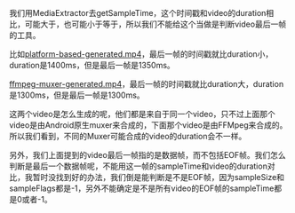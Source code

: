 
我们用MediaExtractor去getSampleTime，这个时间戳和video的duration相比，可能大于，也可能小于等于，所以我们不能给这个当做是判断video最后一帧的工具。

比如[platform-based-generated.mp4](../resources/platform-based-generated.mp4)，最后一帧的时间戳就比duration小，duration是1400ms，但是最后一帧是1350ms。

[ffmpeg-muxer-generated.mp4](../resources/ffmpeg-muxer-generated.mp4)，最后一帧的时间戳就比duration大，duration是1300ms，但是最后一帧是1300ms。

这两个video是怎么生成的呢，他们都是来自于同一个video，只不过上面那个video是由Android原生muxer来合成的，下面那个video是由FFMpeg来合成的。所以我们看到，不同的Muxer可能合成的video的duration会不一样。

另外，我们上面提到的video最后一帧指的是数据帧，而不包括EOF帧。我们怎么判断是最后一个数据帧呢，不能用这一帧的sampleTime和video的duration对比，我暂时没找到好的办法，我们倒是能判断是不是EOF帧，因为sampleSize和sampleFlags都是-1，另外不能确定是不是所有video的EOF帧的sampleTime都是0或者-1。